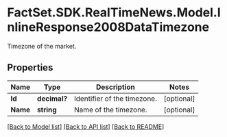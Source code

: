 # FactSet.SDK.RealTimeNews.Model.InlineResponse2008DataTimezone
Timezone of the market.

## Properties

Name | Type | Description | Notes
------------ | ------------- | ------------- | -------------
**Id** | **decimal?** | Identifier of the timezone. | [optional] 
**Name** | **string** | Name of the timezone. | [optional] 

[[Back to Model list]](../README.md#documentation-for-models) [[Back to API list]](../README.md#documentation-for-api-endpoints) [[Back to README]](../README.md)

